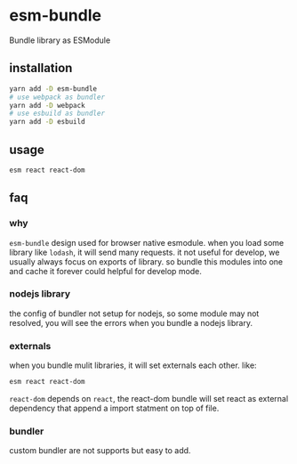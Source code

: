 # esm-bundle

Bundle library as ESModule


## installation 

```sh
yarn add -D esm-bundle
# use webpack as bundler
yarn add -D webpack
# use esbuild as bundler
yarn add -D esbuild
```

## usage

```sh
esm react react-dom
```

## faq

### why

`esm-bundle` design used for browser native esmodule. when you load some library
like `lodash`, it will send many requests. it not useful for develop, we
usually always focus on exports of library. so bundle this modules into one and
cache it forever could helpful for develop mode.

### nodejs library

the config of bundler not setup for nodejs, so some module may not resolved, you
will see the errors when you bundle a nodejs library.

### externals

when you bundle mulit libraries, it will set externals each other. like:

```sh
esm react react-dom
```

`react-dom` depends on `react`, the react-dom bundle will set react as external
dependency that append a import statment on top of file.

### bundler

custom bundler are not supports but easy to add.
